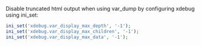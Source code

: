 Disable truncated html output when using var_dump by configuring xdebug using ini_set:

```php
ini_set('xdebug.var_display_max_depth', '-1');
ini_set('xdebug.var_display_max_children', '-1');
ini_set('xdebug.var_display_max_data', '-1');
```